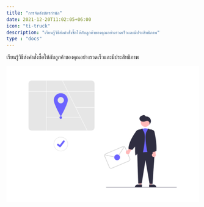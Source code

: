 ```yaml
---
title: "การจัดส่งบัตรกำนัล"
date: 2021-12-20T11:02:05+06:00
icon: "ti-truck"
description: "เรียนรู้วิธีส่งคำสั่งซื้อให้กับลูกค้าของคุณอย่างรวดเร็วและมีประสิทธิภาพ"
type : "docs"
---
```


เรียนรู้วิธีส่งคำสั่งซื้อให้กับลูกค้าของคุณอย่างรวดเร็วและมีประสิทธิภาพ

![image example](voucher-delivery.png "image")
